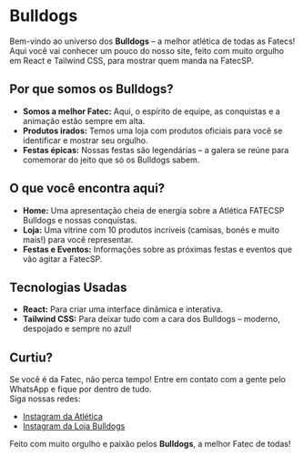 # Bulldogs

Bem-vindo ao universo dos **Bulldogs** – a melhor atlética de todas as Fatecs!  
Aqui você vai conhecer um pouco do nosso site, feito com muito orgulho em React e Tailwind CSS, para mostrar quem manda na FatecSP.

## Por que somos os Bulldogs?

- **Somos a melhor Fatec:** Aqui, o espírito de equipe, as conquistas e a animação estão sempre em alta.
- **Produtos irados:** Temos uma loja com produtos oficiais para você se identificar e mostrar seu orgulho.
- **Festas épicas:** Nossas festas são legendárias – a galera se reúne para comemorar do jeito que só os Bulldogs sabem.

## O que você encontra aqui?

- **Home:** Uma apresentação cheia de energia sobre a Atlética FATECSP Bulldogs e nossas conquistas.
- **Loja:** Uma vitrine com 10 produtos incríveis (camisas, bonés e muito mais!) para você representar.
- **Festas e Eventos:** Informações sobre as próximas festas e eventos que vão agitar a FatecSP.

## Tecnologias Usadas

- **React:** Para criar uma interface dinâmica e interativa.
- **Tailwind CSS:** Para deixar tudo com a cara dos Bulldogs – moderno, despojado e sempre no azul!

## Curtiu?

Se você é da Fatec, não perca tempo! Entre em contato com a gente pelo WhatsApp e fique por dentro de tudo.  
Siga nossas redes:
- [Instagram da Atlética](https://www.instagram.com/atletica.fatecsp/)
- [Instagram da Loja Bulldogs](https://www.instagram.com/bulldogstore.fatecsp/)

Feito com muito orgulho e paixão pelos **Bulldogs**, a melhor Fatec de todas!
